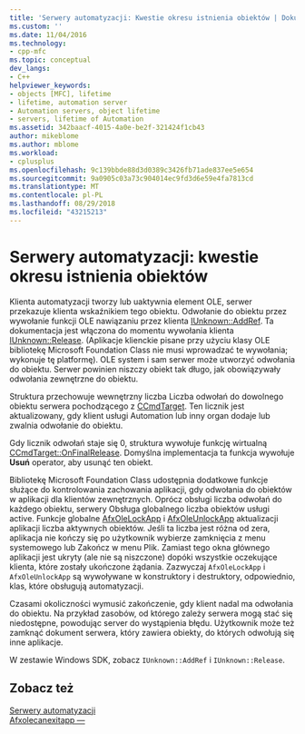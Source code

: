 ```yaml
---
title: 'Serwery automatyzacji: Kwestie okresu istnienia obiektów | Dokumentacja firmy Microsoft'
ms.custom: ''
ms.date: 11/04/2016
ms.technology:
- cpp-mfc
ms.topic: conceptual
dev_langs:
- C++
helpviewer_keywords:
- objects [MFC], lifetime
- lifetime, automation server
- Automation servers, object lifetime
- servers, lifetime of Automation
ms.assetid: 342baacf-4015-4a0e-be2f-321424f1cb43
author: mikeblome
ms.author: mblome
ms.workload:
- cplusplus
ms.openlocfilehash: 9c139bbde88d3d0389c3426fb71ade837ee5e654
ms.sourcegitcommit: 9a0905c03a73c904014ec9fd3d6e59e4fa7813cd
ms.translationtype: MT
ms.contentlocale: pl-PL
ms.lasthandoff: 08/29/2018
ms.locfileid: "43215213"
---
```

# <a name="automation-servers-object-lifetime-issues"></a>Serwery automatyzacji: kwestie okresu istnienia obiektów
Klienta automatyzacji tworzy lub uaktywnia element OLE, serwer przekazuje klienta wskaźnikiem tego obiektu. Odwołanie do obiektu przez wywołanie funkcji OLE nawiązaniu przez klienta [IUnknown::AddRef](/windows/desktop/api/unknwn/nf-unknwn-iunknown-addref). Ta dokumentacja jest włączona do momentu wywołania klienta [IUnknown::Release](/windows/desktop/api/unknwn/nf-unknwn-iunknown-release). (Aplikacje klienckie pisane przy użyciu klasy OLE bibliotekę Microsoft Foundation Class nie musi wprowadzać te wywołania; wykonuje tę platformę). OLE system i sam serwer może utworzyć odwołania do obiektu. Serwer powinien niszczy obiekt tak długo, jak obowiązywały odwołania zewnętrzne do obiektu.  
  
 Struktura przechowuje wewnętrzny liczba Liczba odwołań do dowolnego obiektu serwera pochodzącego z [CCmdTarget](../mfc/reference/ccmdtarget-class.md). Ten licznik jest aktualizowany, gdy klient usługi Automation lub inny organ dodaje lub zwalnia odwołanie do obiektu.  
  
 Gdy licznik odwołań staje się 0, struktura wywołuje funkcję wirtualną [CCmdTarget::OnFinalRelease](../mfc/reference/ccmdtarget-class.md#onfinalrelease). Domyślna implementacja ta funkcja wywołuje **Usuń** operator, aby usunąć ten obiekt.  
  
 Bibliotekę Microsoft Foundation Class udostępnia dodatkowe funkcje służące do kontrolowania zachowania aplikacji, gdy odwołania do obiektów w aplikacji dla klientów zewnętrznych. Oprócz obsługi liczba odwołań do każdego obiektu, serwery Obsługa globalnego liczba obiektów usługi active. Funkcje globalne [AfxOleLockApp](../mfc/reference/application-control.md#afxolelockapp) i [AfxOleUnlockApp](../mfc/reference/application-control.md#afxoleunlockapp) aktualizacji aplikacji liczba aktywnych obiektów. Jeśli ta liczba jest różna od zera, aplikacja nie kończy się po użytkownik wybierze zamknięcia z menu systemowego lub Zakończ w menu Plik. Zamiast tego okna głównego aplikacji jest ukryty (ale nie są niszczone) dopóki wszystkie oczekujące klienta, które zostały ukończone żądania. Zazwyczaj `AfxOleLockApp` i `AfxOleUnlockApp` są wywoływane w konstruktory i destruktory, odpowiednio, klas, które obsługują automatyzacji.  
  
 Czasami okoliczności wymusić zakończenie, gdy klient nadal ma odwołania do obiektu. Na przykład zasobów, od którego zależy serwera mogą stać się niedostępne, powodując server do wystąpienia błędu. Użytkownik może też zamknąć dokument serwera, który zawiera obiekty, do których odwołują się inne aplikacje.  
  
 W zestawie Windows SDK, zobacz `IUnknown::AddRef` i `IUnknown::Release`.  
  
## <a name="see-also"></a>Zobacz też  
 [Serwery automatyzacji](../mfc/automation-servers.md)   
 [Afxolecanexitapp —](../mfc/reference/application-control.md#afxolecanexitapp)

